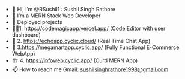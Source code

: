 - 👋 Hi, I’m @RSushil1 : Sushil Singh Rathore
- 👀 I’m a MERN Stack Web Developer
-  🚀 Deployed projects
-  🧑‍💻1. https://codemagicapp.vercel.app/  (Code Editor with user dashboard)
-  📩 2. https://echoapp.cyclic.cloud/  (Real Time Chat App)
-  🛒 3.https://megamartapp.cyclic.app/  (Fully Functional E-Commerce WebApp)
-  🏗 4. https://infoweb.cyclic.app/   (Curd MERN App)
- 📫 How to reach me Gmail: sushilsinghrathore1998@gmail.com

<!---
RSushil1/RSushil1 is a ✨ special ✨ repository because its `README.md` (this file) appears on your GitHub profile.
You can click the Preview link to take a look at your changes.
--->

